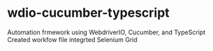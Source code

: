# wdio-cucumber-typescript
Automation frmework using WebdriverIO, Cucumber, and TypeScript
Created workfow file 
integrted Selenium Grid 
